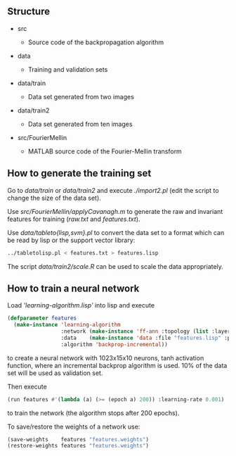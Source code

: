 ## Structure

* src
  * Source code of the backpropagation algorithm

* data
  * Training and validation sets

* data/train
  * Data set generated from two images

* data/train2
  * Data set generated from ten images

* src/FourierMellin
  * MATLAB source code of the Fourier-Mellin transform

## How to generate the training set

Go to *data/train* or *data/train2* and execute *./import2.pl*
(edit the script to change the size of the data set).

Use *src/FourierMellin/applyCavanagh.m* to generate the raw and
invariant features for training (*raw.txt* and *features.txt*).

Use *data/tableto{lisp,svm}.pl* to convert the data set
to a format which can be read by lisp or the support vector
library:
```sh
../tabletolisp.pl < features.txt > features.lisp
```
The script *data/train2/scale.R* can be used to scale the
data appropriately.

## How to train a neural network
Load *'learning-algorithm.lisp'* into lisp and execute

```lisp
(defparameter features
  (make-instance 'learning-algorithm
                 :network (make-instance 'ff-ann :topology (list :layers '(1023 15 10) :transf *tanh*))
                 :data    (make-instance 'data :file "features.lisp" :percentage 10)
                 :algorithm 'backprop-incremental))
```

to create a neural network with 1023x15x10 neurons, tanh activation
function, where an incremental backprop algorithm is used. 10% of the
data set will be used as validation set.

Then execute
```lisp
(run features #'(lambda (a) (>= (epoch a) 200)) :learning-rate 0.001)
```
to train the network (the algorithm stops after 200 epochs).

To save/restore the weights of a network use:
```lisp
(save-weights    features "features.weights")
(restore-weights features "features.weights")
```
